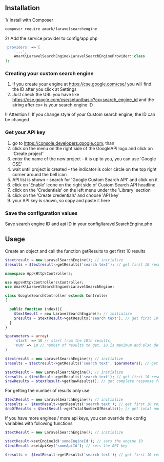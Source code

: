
## Installation
1/ Install with Composer

```bash
composer require amark/laravelsearchengine
```

2/ Add the service provider to config/app.php

```php
'providers' => [
    '...',
    AmarK\LaravelSearchEngine\LaravelSearchEngineProvider::class
];
```

### Creating your custom search engine
1. If you create your engine at https://cse.google.com/cse/ you will find the ID after you click at Settings
2. Just check the URL you have like https://cse.google.com/cse/setup/basic?cx=search_engine_id and the string after cx= is your search engine ID
     
!! Attention !! If you change style of your Custom search engine, the ID can be changed

### Get your API key
1. go to https://console.developers.google.com, than
2. click on the menu on the right side of the GoogleAPI logo and click on 'Create project'
3. enter the name of the new project - it is up to you, you can use 'Google CSE'
4. wait until project is created - the indicator is color circle on the top right corner around the bell icon
5. API list is shown - search for 'Google Custom Search API' and click on it
6. click on 'Enable' icone on the right side of Custom Search API headline
7. click on the 'Credentials' on the left menu under the 'Library' section
8. click on the 'Create credentials' and choose 'API key'
9. your API key is shown, so copy and paste it here

### Save the configuration values
Save search engine ID and api ID in your config/laravelSearchEngine.php

## Usage

Create an object and call the function getResults to get first 10 results
```php
$textresult = new LaravelSearchEngine(); // initialize
$results = $textresult->getResults('search text'); // get first 10 results for query 'search text' 
```

```php
namespace App\Http\Controllers;

use App\Http\Controllers\Controller;
use AmarK\LaravelSearchEngine\LaravelSearchEngine;

class GoogleSearchController extends Controller
{

  public function index(){
    $textResult = new LaravelSearchEngine(); // initialize
    $results = $textResult->getResults('search text'); // get first 10 results for query 'search text' 
  }
}
```

```php
$parameters = array(
    'start' => 10 // start from the 10th results,
    'num' => 10 // number of results to get, 10 is maximum and also default value
)

$textresult = new LaravelSearchEngine(); // initialize
$results = $textresult->getResults('search text', $parameters); // get second 10 results for query 'search text'
```

```php
$textResult = new LaravelSearchEngine(); // initialize
$results = $textResult->getResults('search text'); // get first 10 results for query 'search text'
$rawResults = $textResult->getRawResults(); // get complete response from Google
```

For getting the number of results only use
```php
$textResult = new LaravelSearchEngine(); // initialize
$results =  $textResult->getResults('search text'); // get first 10 results for query 'search text'
$noOfResults = $textResult->getTotalNumberOfResults(); // get total number of results (it can be less than 10)
```

If you have more engines / more api keys, you can override the config variables with following functions

```php
$textResult = new LaravelSearchEngine(); // initialize

$textResult->setEngineId('someEngineId'); // sets the engine ID
$textResult->setApiKey('someApiId'); // sets the API key

$results =  $textResult->getResults('search text'); // get first 10 results for query 'search text'
```

